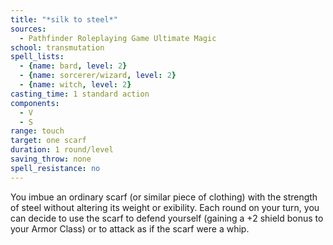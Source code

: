 ```yaml
---
title: "*silk to steel*"
sources:
  - Pathfinder Roleplaying Game Ultimate Magic
school: transmutation
spell_lists:
  - {name: bard, level: 2}
  - {name: sorcerer/wizard, level: 2}
  - {name: witch, level: 2}
casting_time: 1 standard action
components:
  - V
  - S
range: touch
target: one scarf
duration: 1 round/level
saving_throw: none
spell_resistance: no
---
```


You imbue an ordinary scarf (or similar piece of clothing) with the strength of steel without altering its weight or  exibility. Each round on your turn, you can decide to use the scarf to defend yourself (gaining a +2 shield bonus to your Armor Class) or to attack as if the scarf were a whip.

